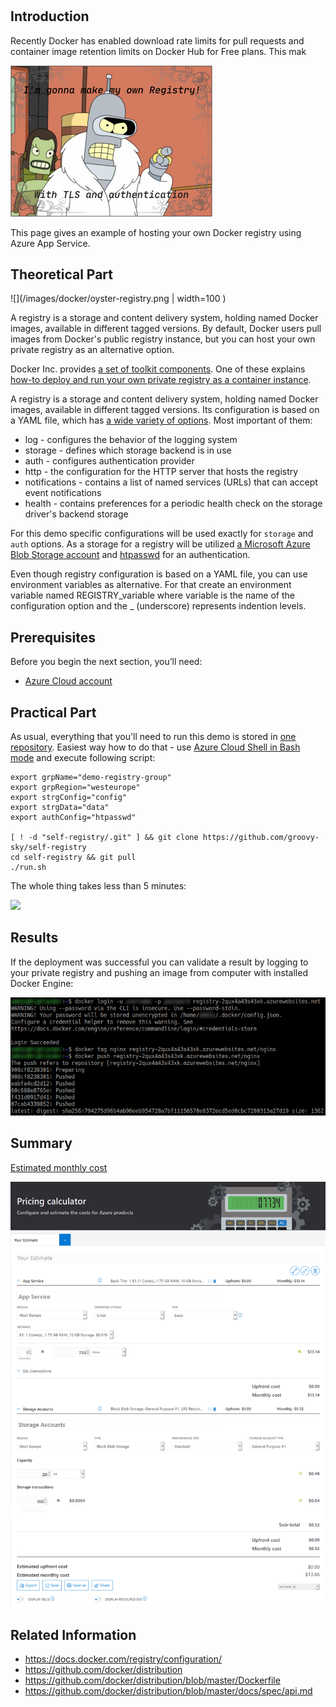 # 
## Introduction

Recently Docker has enabled download rate limits for pull requests and container image retention limits on Docker Hub for Free plans. This mak

![](/images/docker/private_registry_logo.png)

This page gives an example of hosting your own Docker registry using Azure App Service. 

## Theoretical Part

![](/images/docker/oyster-registry.png | width=100 )

A registry is a storage and content delivery system, holding named Docker images, available in different tagged versions. By default, Docker users pull images from Docker's public registry instance, but you can host your own private registry as an alternative option. 

Docker Inc. provides [a set of toolkit components](https://github.com/docker/distribution#distribution). One of these explains [how-to deploy and run your own private registry as a container instance](https://github.com/docker/docker.github.io/blob/master/registry/deploying.md).

A registry is a storage and content delivery system, holding named Docker images, available in different tagged versions. Its configuration is based on a YAML file, which has [a wide variety of options](https://github.com/docker/distribution/blob/master/docs/configuration.md#list-of-configuration-options). Most important of them:

* log - configures the behavior of the logging system
* storage - defines which storage backend is in use
* auth - configures authentication provider
* http - the configuration for the HTTP server that hosts the registry
* notifications - contains a list of named services (URLs) that can accept event notifications
* health - contains preferences for a periodic health check on the storage driver's backend storage

For this demo specific configurations will be used exactly for `storage` and `auth` options. As a storage for a registry will be utilized [a Microsoft Azure Blob Storage account](https://github.com/docker/docker.github.io/blob/master/registry/storage-drivers/azure.md) and [htpasswd](https://docs.docker.com/registry/configuration/#htpasswd) for an authentication. 

Even though registry configuration is based on a YAML file, you can use environment variables as alternative. For that create an environment variable named REGISTRY_variable where variable is the name of the configuration option and the _ (underscore) represents indention levels. 

## Prerequisites

Before you begin the next section, you’ll need:                                                               
* [Azure Cloud account](https://azure.microsoft.com/free/)

## Practical Part

As usual, everything that you'll need to run this demo is stored in [one repository](https://github.com/groovy-sky/self-registry). Easiest way how to do that - use [Azure Cloud Shell in Bash mode](https://docs.microsoft.com/en-us/azure/cloud-shell/overview) and execute following script:


```
export grpName="demo-registry-group"                                                                                 
export grpRegion="westeurope"                                                                                        
export strgConfig="config"                                                                                           
export strgData="data"                                                                                               
export authConfig="htpasswd" 

[ ! -d "self-registry/.git" ] && git clone https://github.com/groovy-sky/self-registry
cd self-registry && git pull
./run.sh

```

The whole thing takes less than 5 minutes:

![](/images/docker/registy_build.gif)

## Results

If the deployment was successful you can validate a result by logging to your private registry and pushing an image from computer with installed Docker Engine:

![](/images/docker/using_private_registry.png)

## Summary

[Estimated monthly cost](https://azure.com/e/2e33c3703a6e496f81de41dd8344fbae)

![](/images/docker/private_registry_pricing.png)

## Related Information

* https://docs.docker.com/registry/configuration/
* https://github.com/docker/distribution
* https://github.com/docker/distribution/blob/master/Dockerfile
* https://github.com/docker/distribution/blob/master/docs/spec/api.md
